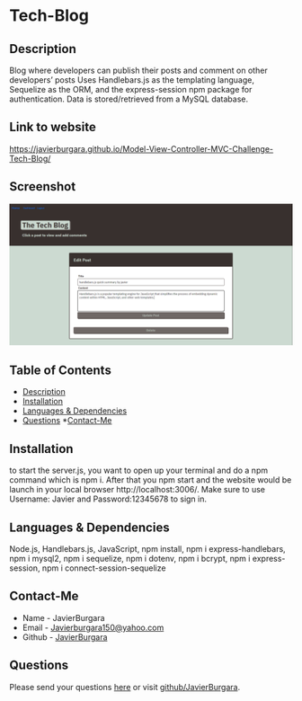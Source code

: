 # Tech-Blog

## Description
Blog where developers can publish their posts and comment on other developers’ posts Uses Handlebars.js as the templating language, Sequelize as the ORM, and the express-session npm package for authentication. Data is stored/retrieved from a MySQL database.
## Link to website
https://javierburgara.github.io/Model-View-Controller-MVC-Challenge-Tech-Blog/
## Screenshot
![Alt text](image.png)
## Table of Contents
* [Description](#description)
* [Installation](#installation)
* [Languages & Dependencies](#languagesanddependencies)
* [Questions](#questions)
*[Contact-Me](#contact-me)
## Installation
to start the server.js, you want to open up your terminal and do a npm command which is npm i. After that you npm start and the website would be launch in your local browser http://localhost:3006/. Make sure to use Username: Javier and Password:12345678 to sign in.
## Languages & Dependencies
Node.js, Handlebars.js, JavaScript, npm install, npm i express-handlebars, npm i mysql2, npm i sequelize, npm i dotenv, npm i bcrypt, npm i express-session, npm i connect-session-sequelize
## Contact-Me
  * Name - JavierBurgara
  * Email - Javierburgara150@yahoo.com
  * Github - [JavierBurgara](https://github.com/JavierBurgara/)
## Questions
Please send your questions [here](mailto:Javierburgara150@yahoo.com?subject=[GitHub]%20Dev%20Connect) or visit [github/JavierBurgara](https://github.com/JavierBurgara).